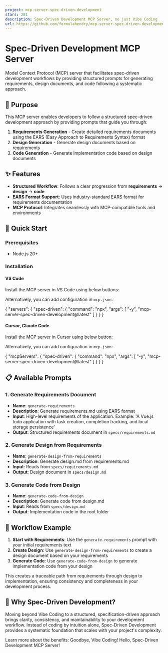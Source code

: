```yaml
---
project: mcp-server-spec-driven-development
stars: 281
description: Spec-Driven Development MCP Server, no just Vibe Coding
url: https://github.com/formulahendry/mcp-server-spec-driven-development
---
```


Spec-Driven Development MCP Server
==================================

Model Context Protocol (MCP) server that facilitates spec-driven development workflows by providing structured prompts for generating requirements, design documents, and code following a systematic approach.

🎯 Purpose
----------

This MCP server enables developers to follow a structured spec-driven development approach by providing prompts that guide you through:

1.  **Requirements Generation** - Create detailed requirements documents using the EARS (Easy Approach to Requirements Syntax) format
2.  **Design Generation** - Generate design documents based on requirements
3.  **Code Generation** - Generate implementation code based on design documents

✨ Features
----------

-   **Structured Workflow**: Follows a clear progression from **requirements** → **design** → **code**
-   **EARS Format Support**: Uses industry-standard EARS format for requirements documentation
-   **MCP Protocol**: Integrates seamlessly with MCP-compatible tools and environments

🚀 Quick Start
--------------

### Prerequisites

-   Node.js 20+

### Installation

#### VS Code

Install the MCP server in VS Code using below buttons:

Alternatively, you can add configuration in `mcp.json`:

{
    "servers": {
        "spec-driven": {
            "command": "npx",
            "args": \[
                "\-y",
                "mcp-server-spec-driven-development@latest"
            \]
        }
    }
}

#### Cursor, Claude Code

Install the MCP server in Cursor using below button:

Alternatively, you can add configuration in `mcp.json`:

{
    "mcpServers": {
        "spec-driven": {
            "command": "npx",
            "args": \[
                "\-y",
                "mcp-server-spec-driven-development@latest"
            \]
        }
    }
}

📋 Available Prompts
--------------------

### 1\. Generate Requirements Document

-   **Name**: `generate-requirements`
-   **Description**: Generate requirements.md using EARS format
-   **Input**: High-level requirements of the application. Example: 'A Vue.js todo application with task creation, completion tracking, and local storage persistence'
-   **Output**: Structured requirements document in `specs/requirements.md`

### 2\. Generate Design from Requirements

-   **Name**: `generate-design-from-requirements`
-   **Description**: Generate design.md from requirements.md
-   **Input**: Reads from `specs/requirements.md`
-   **Output**: Design document in `specs/design.md`

### 3\. Generate Code from Design

-   **Name**: `generate-code-from-design`
-   **Description**: Generate code from design.md
-   **Input**: Reads from `specs/design.md`
-   **Output**: Implementation code in the root folder

📖 Workflow Example
-------------------

1.  **Start with Requirements**: Use the `generate-requirements` prompt with your initial requirements text
2.  **Create Design**: Use `generate-design-from-requirements` to create a design document based on your requirements
3.  **Generate Code**: Use `generate-code-from-design` to generate implementation code from your design

This creates a traceable path from requirements through design to implementation, ensuring consistency and completeness in your development process.

🤔 Why Spec-Driven Development?
-------------------------------

Moving beyond Vibe Coding to a structured, specification-driven approach brings clarity, consistency, and maintainability to your development workflow. Instead of coding by intuition alone, Spec-Driven Development provides a systematic foundation that scales with your project's complexity.

Learn more about the benefits: Goodbye, Vibe Coding! Hello, Spec-Driven Development MCP Server!
